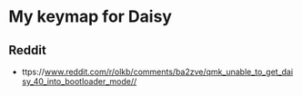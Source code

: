 # My keymap for Daisy

## Reddit
- ttps://www.reddit.com/r/olkb/comments/ba2zve/qmk_unable_to_get_daisy_40_into_bootloader_mode//
